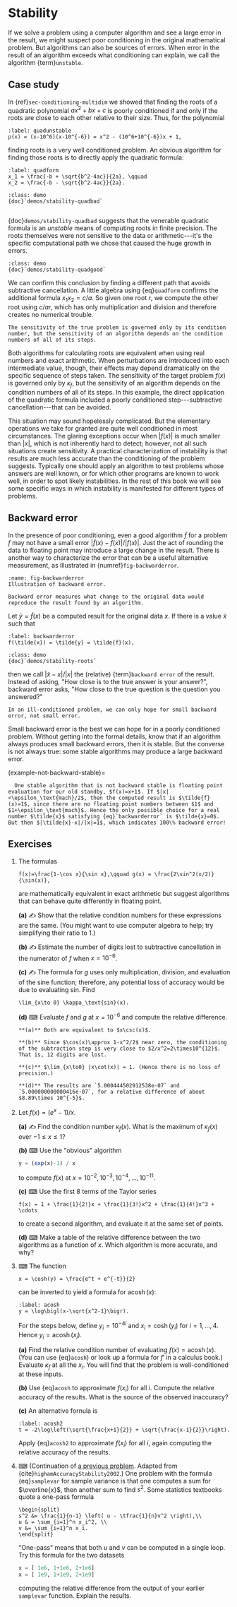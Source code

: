 # Stability

If we solve a problem using a computer algorithm and see a large error in the result, we might suspect poor conditioning in the original mathematical problem. But algorithms can also be sources of errors. When error in the result of an algorithm exceeds what conditioning can explain, we call the algorithm {term}`unstable`.

## Case study

In {ref}`sec-conditioning-multidim` we showed that finding the roots of a quadratic polynomial $ax^2 + b x+c$ is poorly conditioned if and only if the roots are close to each other relative to their size. Thus, for the polynomial

```{math}
:label: quadunstable
p(x) = (x-10^6)(x-10^{-6}) = x^2 - (10^6+10^{-6})x + 1,
```

finding roots is a very well conditioned problem. An obvious algorithm for finding those roots is to directly apply the quadratic formula:

```{math}
:label: quadform
x_1 = \frac{-b + \sqrt{b^2-4ac}}{2a}, \qquad
x_2 = \frac{-b - \sqrt{b^2-4ac}}{2a}.
```

```{sidebar} Demo
:class: demo
{doc}`demos/stability-quadbad`
```

```{index} subtractive cancellation
```

{doc}`demos/stability-quadbad` suggests that the venerable quadratic formula is an *unstable* means of computing roots in finite precision. The roots themselves were not sensitive to the data or arithmetic---it's the specific computational path we chose that caused the huge growth in errors. 
<!-- ```{sidebar} demo
:class: demo
{doc}`demos/stability-quadgood`
``` 
-->

```{sidebar} Demo
:class: demo
{doc}`demos/stability-quadgood`
```

We can confirm this conclusion by finding a different path that avoids subtractive cancellation. A little algebra using {eq}`quadform` confirms the additional formula $x_1x_2=c/a$.  So given one root $r$, we compute the other root using $c/ar$, which has only multiplication and division and therefore creates no numerical trouble.

```{margin}
The sensitivity of the true problem is governed only by its condition number, but the sensitivity of an algorithm depends on the condition numbers of all of its steps.
```

Both algorithms for calculating roots are equivalent when using real numbers and exact arithmetic. When perturbations are introduced into each intermediate value, though, their effects may depend dramatically on the specific sequence of steps taken. The sensitivity of the target problem $f(x)$ is governed only by $\kappa_f$, but the sensitivity of an algorithm depends on the condition numbers of all of its steps. In this example, the direct application of the quadratic formula included a poorly conditioned step---subtractive cancellation---that can be avoided.

This situation may sound hopelessly complicated. But the elementary operations we take for granted are quite well conditioned in most circumstances. The glaring exceptions occur when $|f(x)|$ is much smaller than $|x|$, which is not inherently hard to detect; however, not all such situations create sensitivity. A practical characterization of instability is that results are much less accurate than the conditioning of the problem suggests. Typically one should apply an algorithm to test problems whose answers are well known, or for which other programs are known to work well, in order to spot likely instabilities. In the rest of this book we will see some specific ways in which instability is manifested for different types of problems.

## Backward error

In the presence of poor conditioning, even a good algorithm $\tilde{f}$ for a problem $f$ may not have a small error $|\tilde{f}(x)-f(x)|/|f(x)|$. Just the act of rounding the data to floating point may introduce a large change in the result. There is another way to characterize the error that can be a useful alternative measurement, as illustrated in {numref}`fig-backwarderror`.

```{figure} figures/backwarderror.svg
:name: fig-backwarderror
Illustration of backward error.
```

```{margin}
Backward error measures what change to the original data would reproduce the result found by an algorithm.
```

Let $\tilde{y} = \tilde{f}(x)$ be a computed result for the original data $x$. If there is a value $\tilde{x}$ such that

```{math}
:label: backwarderror
f(\tilde{x}) = \tilde{y} = \tilde{f}(x),
```

```{sidebar} Demo
:class: demo
{doc}`demos/stability-roots`
```

then we call $|\tilde{x}-x|/|x|$ the (relative) {term}`backward error` of the result. Instead of asking, "How close is to the true answer is your answer?", backward error asks, "How close to the true question is the question you answered?"

```{margin}
In an ill-conditioned problem, we can only hope for small backward error, not small error.
```

Small backward error is the best we can hope for in a poorly conditioned problem. Without getting into the formal details, know that if an algorithm always produces small backward errors, then it is stable. But the converse is not always true: some stable algorithms may produce a large backward error.

(example-not-backward-stable)=

````{proof:example}
  One stable algorithm that is not backward stable is floating point evaluation for our old standby, $f(x)=x+1$. If $|x|<\epsilon_\text{mach}/2$, then the computed result is $\tilde{f}(x)=1$, since there are no floating point numbers between $1$ and $1+\epsilon_\text{mach}$. Hence the only possible choice for a real number $\tilde{x}$ satisfying {eq}`backwarderror` is $\tilde{x}=0$. But then $|\tilde{x}-x|/|x|=1$, which indicates 100\% backward error!
````

## Exercises

1. The formulas

    ```{math}
    f(x)=\frac{1-\cos x}{\sin x},\qquad g(x) = \frac{2\sin^2(x/2)}{\sin(x)},
    ```

    are mathematically equivalent in exact arithmetic but suggest algorithms that can behave quite differently in floating point.

    **(a)** ✍ Show that the relative condition numbers for these expressions are the same. (You might want to use computer algebra to help; try simplifying their ratio to 1.)

    **(b)** ✍ Estimate the number of digits lost to subtractive cancellation in the numerator of $f$ when $x=10^{-6}$.

    **(c)** ✍ The formula for $g$ uses only multiplication, division, and evaluation of the sine function; therefore, any potential loss of accuracy would be due to evaluating sin. Find

    ```{math}
    \lim_{x\to 0} \kappa_\text{sin}(x).
    ```

    **(d)** ⌨ Evaluate $f$ and $g$ at $x=10^{-6}$ and compute the relative difference.
  
    ```{only} solutions
    **(a)** Both are equivalent to $x\csc(x)$.

    **(b)** Since $\cos(x)\approx 1-x^2/2$ near zero, the conditioning of the subtraction step is very close to $2/x^2=2\times10^{12}$. That is, 12 digits are lost.

    **(c)** $\lim_{x\to0} |x\cot(x)| = 1. (Hence there is no loss of precision.)

    **(d)** The results are `5.000444502912538e-07` and `5.000000000000416e-07`, for a relative difference of about $8.89\times 10^{-5}$.
    ```

2. Let $f(x) = (e^x-1)/x$.
  
    **(a)** ✍ Find the condition number $\kappa_f(x)$. What is the maximum of $\kappa_f(x)$ over $-1\le x \le 1$?
  
    **(b)** ⌨  Use the "obvious" algorithm

    ``` julia
    y = (exp(x)-1) / x
    ```

    to compute $f(x)$ at $x=10^{-2},10^{-3},10^{-4},\ldots,10^{-11}$.  

    **(c)** ⌨ Use the first 8 terms of the Taylor series

    ```{math}
    f(x) = 1 + \frac{1}{2!}x + \frac{1}{3!}x^2 + \frac{1}{4!}x^3 + \cdots
    ```

    to create a second algorithm, and evaluate it at the same set of points.
  
    **(d)** ⌨  Make a table of the relative difference between the two algorithms as a function of $x$. Which algorithm is more accurate, and why?
  
3. ⌨ The function
  
    ```{math}
    x = \cosh(y) = \frac{e^t + e^{-t}}{2}
    ```

    can be inverted to yield a formula for $\operatorname{acosh}(x)$:
  
    ```{math}
    :label: acosh
    y = \log\bigl(x-\sqrt{x^2-1}\bigr).
    ```

    For the steps below, define $y_i=10^{-4i}$ and $x_i=\cosh(y_i)$ for $i=1,\dots,4$. Hence $y_i=\operatorname{acosh}(x_i)$.

    **(a)** Find the relative condition number of evaluating $f(x) = \operatorname{acosh}(x)$. (You can use {eq}`acosh`) or look up a formula for $f'$ in a calculus book.)  Evaluate $\kappa_f$ at all the $x_i$. You will find that the problem is well-conditioned at these inputs.

    **(b)** Use {eq}`acosh` to approximate $f(x_i)$ for all $i$. Compute the relative accuracy of the results. What is the source of the observed inaccuracy?

    **(c)** An alternative fornula is

    ```{math}
    :label: acosh2
    t = -2\log\left(\sqrt{\frac{x+1}{2}} + \sqrt{\frac{x-1}{2}}\right).
    ```

    Apply {eq}`acosh2` to approximate $f(x_i)$ for all $i$, again computing the relative accuracy of the results.

4. ⌨ (Continuation of [a previous problem](problem-samplevar). Adapted from {cite}`highamAccuracyStability2002`.) One problem with the formula {eq}`samplevar` for sample variance is that one computes a sum for $\overline{x}$, then another sum to find $s^2$. Some statistics textbooks quote a one-pass formula
  
    ```{math}
    \begin{split}
    s^2 &= \frac{1}{n-1} \left( u - \tfrac{1}{n}v^2 \right),\\
    u & = \sum_{i=1}^n x_i^2, \\
    v &= \sum_{i=1}^n x_i.
    \end{split}
    ```

    "One-pass" means that both $u$ and $v$ can be computed in a single loop. Try this formula for the two datasets

    ``` julia
    x = [ 1e6, 1+1e6, 2+1e6]
    x = [ 1e9, 1+1e9, 2+1e9]
    ```

    computing the relative difference from the output of your earlier `samplevar` function. Explain the results.

